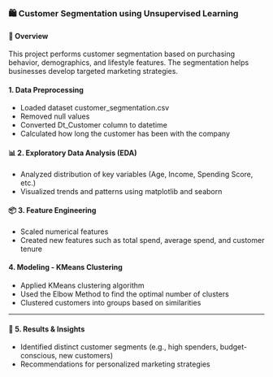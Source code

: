 
### 🛍️ Customer Segmentation using Unsupervised Learning

#### **📌 Overview**

This project performs customer segmentation based on purchasing behavior, demographics, and lifestyle features. The segmentation helps businesses develop targeted marketing strategies.

####  1. Data Preprocessing

*  Loaded dataset customer_segmentation.csv
*  Removed null values
*  Converted Dt_Customer column to datetime
*  Calculated how long the customer has been with the company


#### **📊 2. Exploratory Data Analysis (EDA)**

*  Analyzed distribution of key variables (Age, Income, Spending Score, etc.)
*  Visualized trends and patterns using matplotlib and seaborn


#### **📦 3. Feature Engineering**

*  Scaled numerical features
*  Created new features such as total spend, average spend, and customer tenure

####  4. Modeling - KMeans Clustering

*  Applied KMeans clustering algorithm
*  Used the Elbow Method to find the optimal number of clusters
*  Clustered customers into groups based on similarities

---

#### **📌 5. Results & Insights**

*  Identified distinct customer segments (e.g., high spenders, budget-conscious, new customers)
*  Recommendations for personalized marketing strategies
